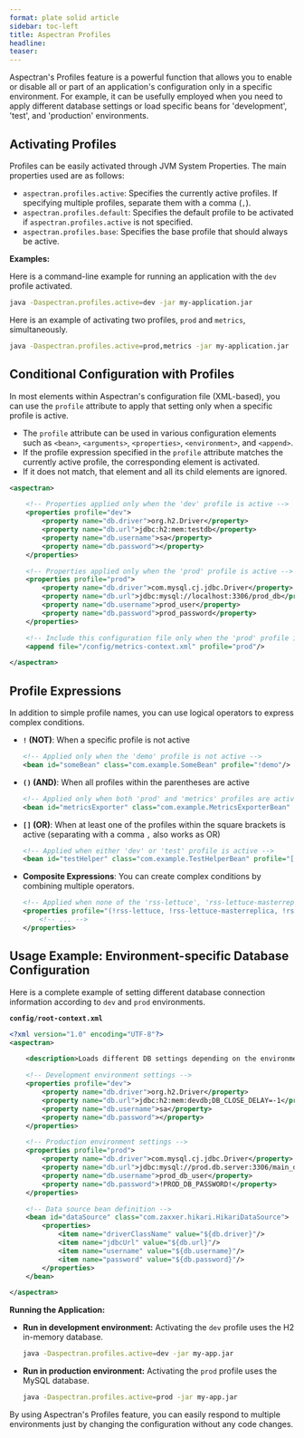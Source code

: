 ```yaml
---
format: plate solid article
sidebar: toc-left
title: Aspectran Profiles
headline:
teaser:
---
```


Aspectran's Profiles feature is a powerful function that allows you to enable or disable all or part of an application's configuration only in a specific environment. For example, it can be usefully employed when you need to apply different database settings or load specific beans for 'development', 'test', and 'production' environments.

## Activating Profiles

Profiles can be easily activated through JVM System Properties. The main properties used are as follows:

- `aspectran.profiles.active`: Specifies the currently active profiles. If specifying multiple profiles, separate them with a comma (`,`).
- `aspectran.profiles.default`: Specifies the default profile to be activated if `aspectran.profiles.active` is not specified.
- `aspectran.profiles.base`: Specifies the base profile that should always be active.

**Examples:**

Here is a command-line example for running an application with the `dev` profile activated.

```bash
java -Daspectran.profiles.active=dev -jar my-application.jar
```

Here is an example of activating two profiles, `prod` and `metrics`, simultaneously.

```bash
java -Daspectran.profiles.active=prod,metrics -jar my-application.jar
```

## Conditional Configuration with Profiles

In most elements within Aspectran's configuration file (XML-based), you can use the `profile` attribute to apply that setting only when a specific profile is active.

- The `profile` attribute can be used in various configuration elements such as `<bean>`, `<arguments>`, `<properties>`, `<environment>`, and `<append>`.
- If the profile expression specified in the `profile` attribute matches the currently active profile, the corresponding element is activated.
- If it does not match, that element and all its child elements are ignored.

```xml
<aspectran>

    <!-- Properties applied only when the 'dev' profile is active -->
    <properties profile="dev">
        <property name="db.driver">org.h2.Driver</property>
        <property name="db.url">jdbc:h2:mem:testdb</property>
        <property name="db.username">sa</property>
        <property name="db.password"></property>
    </properties>

    <!-- Properties applied only when the 'prod' profile is active -->
    <properties profile="prod">
        <property name="db.driver">com.mysql.cj.jdbc.Driver</property>
        <property name="db.url">jdbc:mysql://localhost:3306/prod_db</property>
        <property name="db.username">prod_user</property>
        <property name="db.password">prod_password</property>
    </properties>

    <!-- Include this configuration file only when the 'prod' profile is active -->
    <append file="/config/metrics-context.xml" profile="prod"/>

</aspectran>
```

## Profile Expressions

In addition to simple profile names, you can use logical operators to express complex conditions.

- **`!` (NOT)**: When a specific profile is not active
  ```xml
  <!-- Applied only when the 'demo' profile is not active -->
  <bean id="someBean" class="com.example.SomeBean" profile="!demo"/>
  ```

- **`()` (AND)**: When all profiles within the parentheses are active
  ```xml
  <!-- Applied only when both 'prod' and 'metrics' profiles are active -->
  <bean id="metricsExporter" class="com.example.MetricsExporterBean" profile="(prod, metrics)"/>
  ```

- **`[]` (OR)**: When at least one of the profiles within the square brackets is active (separating with a comma `,` also works as OR)
  ```xml
  <!-- Applied when either 'dev' or 'test' profile is active -->
  <bean id="testHelper" class="com.example.TestHelperBean" profile="[dev, test]"/>
  ```

- **Composite Expressions**: You can create complex conditions by combining multiple operators.
  ```xml
  <!-- Applied when none of the 'rss-lettuce', 'rss-lettuce-masterreplica', 'rss-lettuce-cluster' profiles are active -->
  <properties profile="(!rss-lettuce, !rss-lettuce-masterreplica, !rss-lettuce-cluster)">
      <!-- ... -->
  </properties>
  ```

## Usage Example: Environment-specific Database Configuration

Here is a complete example of setting different database connection information according to `dev` and `prod` environments.

**`config/root-context.xml`**
```xml
<?xml version="1.0" encoding="UTF-8"?>
<aspectran>

    <description>Loads different DB settings depending on the environment.</description>

    <!-- Development environment settings -->
    <properties profile="dev">
        <property name="db.driver">org.h2.Driver</property>
        <property name="db.url">jdbc:h2:mem:devdb;DB_CLOSE_DELAY=-1</property>
        <property name="db.username">sa</property>
        <property name="db.password"></property>
    </properties>

    <!-- Production environment settings -->
    <properties profile="prod">
        <property name="db.driver">com.mysql.cj.jdbc.Driver</property>
        <property name="db.url">jdbc:mysql://prod.db.server:3306/main_db</property>
        <property name="db.username">prod_db_user</property>
        <property name="db.password">!PROD_DB_PASSWORD!</property>
    </properties>

    <!-- Data source bean definition -->
    <bean id="dataSource" class="com.zaxxer.hikari.HikariDataSource">
        <properties>
            <item name="driverClassName" value="${db.driver}"/>
            <item name="jdbcUrl" value="${db.url}"/>
            <item name="username" value="${db.username}"/>
            <item name="password" value="${db.password}"/>
        </properties>
    </bean>

</aspectran>
```

**Running the Application:**

- **Run in development environment:** Activating the `dev` profile uses the H2 in-memory database.
  ```bash
  java -Daspectran.profiles.active=dev -jar my-app.jar
  ```

- **Run in production environment:** Activating the `prod` profile uses the MySQL database.
  ```bash
  java -Daspectran.profiles.active=prod -jar my-app.jar
  ```

By using Aspectran's Profiles feature, you can easily respond to multiple environments just by changing the configuration without any code changes.
